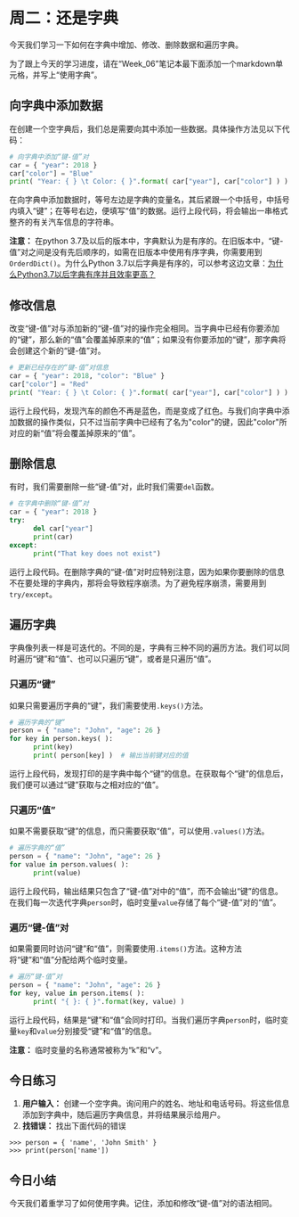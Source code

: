 # 周二：还是字典

今天我们学习一下如何在字典中增加、修改、删除数据和遍历字典。

为了跟上今天的学习进度，请在“Week_06”笔记本最下面添加一个markdown单元格，并写上“使用字典”。

## 向字典中添加数据

在创建一个空字典后，我们总是需要向其中添加一些数据。具体操作方法见以下代码：

```python
# 向字典中添加“键-值”对
car = { "year": 2018 }
car["color"] = "Blue"
print( "Year: { } \t Color: { }".format( car["year"], car["color"] ) )
```

在向字典中添加数据时，等号左边是字典的变量名，其后紧跟一个中括号，中括号内填入“键”；在等号右边，便填写“值”的数据。运行上段代码，将会输出一串格式整齐的有关汽车信息的字符串。

**注意：** 在python 3.7及以后的版本中，字典默认为是有序的。在旧版本中，“键-值”对之间是没有先后顺序的，如需在旧版本中使用有序字典，你需要用到`OrderdDict()`。为什么Python 3.7以后字典是有序的，可以参考这边文章：[为什么Python3.7以后字典有序并且效率更高？](https://blog.csdn.net/qq_39241986/article/details/104666984)

## 修改信息

改变“键-值”对与添加新的“键-值”对的操作完全相同。当字典中已经有你要添加的“键”，那么新的“值”会覆盖掉原来的“值”；如果没有你要添加的“键”，那字典将会创建这个新的“键-值”对。

```python
# 更新已经存在的“键-值”对信息
car = { "year": 2018, "color": "Blue" }
car["color"] = "Red"
print( "Year: { } \t Color: { }".format( car["year"], car["color"] ) )
```

运行上段代码，发现汽车的颜色不再是蓝色，而是变成了红色。与我们向字典中添加数据的操作类似，只不过当前字典中已经有了名为"color"的键，因此"color"所对应的新“值”将会覆盖掉原来的“值”。

## 删除信息

有时，我们需要删除一些“键-值”对，此时我们需要`del`函数。

```python
# 在字典中删除“键-值”对
car = { "year": 2018 }
try:
      del car["year"]
      print(car)
except:
      print("That key does not exist")
```

运行上段代码。在删除字典的“键-值”对时应特别注意，因为如果你要删除的信息不在要处理的字典内，那将会导致程序崩溃。为了避免程序崩溃，需要用到`try/except`。

## 遍历字典

字典像列表一样是可迭代的。不同的是，字典有三种不同的遍历方法。我们可以同时遍历“键”和“值”、也可以只遍历“键”，或者是只遍历“值”。

### 只遍历“键”

如果只需要遍历字典的“键”，我们需要使用`.keys()`方法。

```python
# 遍历字典的“键”
person = { "name": "John", "age": 26 }
for key in person.keys( ):
      print(key)
      print( person[key] )  # 输出当前键对应的值
```

运行上段代码，发现打印的是字典中每个“键”的信息。在获取每个“键”的信息后，我们便可以通过“键”获取与之相对应的“值”。

### 只遍历“值”

如果不需要获取“键”的信息，而只需要获取“值”，可以使用`.values()`方法。

```python
# 遍历字典的“值”
person = { "name": "John", "age": 26 }
for value in person.values( ):
      print(value)
```

运行上段代码，输出结果只包含了“键-值”对中的“值”，而不会输出“键”的信息。在我们每一次迭代字典`person`时，临时变量`value`存储了每个“键-值”对的“值”。

### 遍历“键-值”对

如果需要同时访问“键”和“值”，则需要使用`.items()`方法。这种方法将“键”和“值”分配给两个临时变量。

```python
# 遍历“键-值”对
person = { "name": "John", "age": 26 }
for key, value in person.items( ):
      print( "{ }: { }".format(key, value) )
```

运行上段代码，结果是“键”和“值”会同时打印。当我们遍历字典`person`时，临时变量`key`和`value`分别接受“键”和“值”的信息。

**注意：** 临时变量的名称通常被称为“k”和“v”。

## 今日练习

1. **用户输入：** 创建一个空字典。询问用户的姓名、地址和电话号码。将这些信息添加到字典中，随后遍历字典信息，并将结果展示给用户。
2. **找错误：** 找出下面代码的错误
```
>>> person = { 'name', 'John Smith' }
>>> print(person['name'])
```

## 今日小结

今天我们着重学习了如何使用字典。记住，添加和修改“键-值”对的语法相同。
